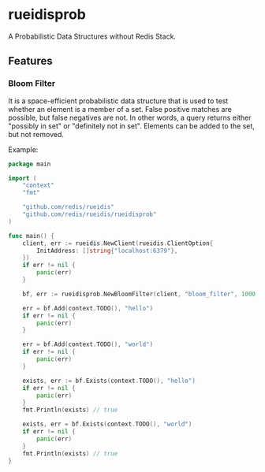 # rueidisprob

A Probabilistic Data Structures without Redis Stack.

## Features

### Bloom Filter

It is a space-efficient probabilistic data structure that is used to test whether an element is a member of a set.
False positive matches are possible, but false negatives are not. 
In other words, a query returns either "possibly in set" or "definitely not in set".
Elements can be added to the set, but not removed.

Example:

```go
package main

import (
	"context"
	"fmt"

	"github.com/redis/rueidis"
	"github.com/redis/rueidis/rueidisprob"
)

func main() {
	client, err := rueidis.NewClient(rueidis.ClientOption{
		InitAddress: []string{"localhost:6379"},
	})
	if err != nil {
		panic(err)
	}

	bf, err := rueidisprob.NewBloomFilter(client, "bloom_filter", 1000, 0.01)

	err = bf.Add(context.TODO(), "hello")
	if err != nil {
		panic(err)
	}

	err = bf.Add(context.TODO(), "world")
	if err != nil {
		panic(err)
	}

	exists, err := bf.Exists(context.TODO(), "hello")
	if err != nil {
		panic(err)
	}
	fmt.Println(exists) // true

	exists, err = bf.Exists(context.TODO(), "world")
	if err != nil {
		panic(err)
	}
	fmt.Println(exists) // true
}
```
